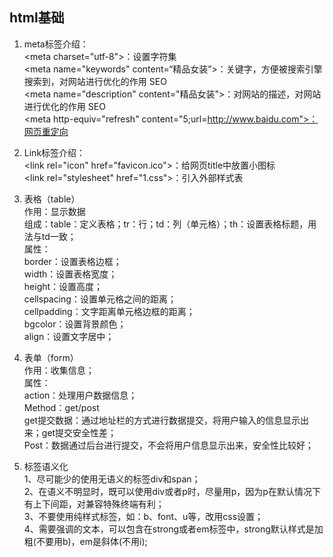 ## html基础 ##
1. meta标签介绍：  
   &lt;meta charset="utf-8">：设置字符集  
   &lt;meta name="keywords" content=“精品女装”>：关键字，方便被搜索引擎搜索到，对网站进行优化的作用 SEO  
   &lt;meta name="description" content="精品女装">：对网站的描述，对网站进行优化的作用 SEO    
   &lt;meta http-equiv="refresh" content="5;url=http://www.baidu.com">：网页重定向  
   
2. Link标签介绍：  
   &lt;link rel="icon" href="favicon.ico">：给网页title中放置小图标  
   &lt;link rel="stylesheet" href="1.css">：引入外部样式表
  
3. 表格（table）  
   作用：显示数据    
   组成：table：定义表格；tr：行；td：列（单元格）；th：设置表格标题，用法与td一致；     
   属性：   
   border：设置表格边框；  
   width：设置表格宽度；  
   height：设置高度；  
   cellspacing：设置单元格之间的距离；  
   cellpadding：文字距离单元格边框的距离；  
   bgcolor：设置背景颜色；  
   align：设置文字居中；  
   
4. 表单（form）  
   作用：收集信息；  
   属性：  
   action：处理用户数据信息；  
   Method：get/post  
   get提交数据：通过地址栏的方式进行数据提交，将用户输入的信息显示出来；get提交安全性差；  
   Post：数据通过后台进行提交，不会将用户信息显示出来，安全性比较好；  

5. 标签语义化  
   1、尽可能少的使用无语义的标签div和span；  
   2、在语义不明显时，既可以使用div或者p时，尽量用p，因为p在默认情况下有上下间距，对兼容特殊终端有利；  
   3、不要使用纯样式标签，如：b、font、u等，改用css设置；  
   4、需要强调的文本，可以包含在strong或者em标签中，strong默认样式是加粗(不要用b)，em是斜体(不用i);